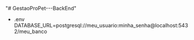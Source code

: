 "# GestaoProPet---BackEnd" 

- .env DATABASE_URL=postgresql://meu_usuario:minha_senha@localhost:5432/meu_banco

